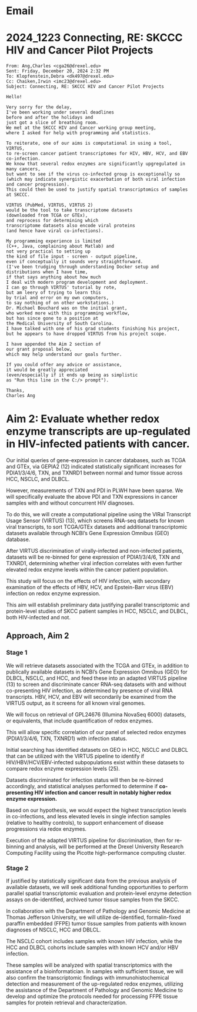 # Email

# 2024_1223 Connecting, RE: SKCCC HIV and Cancer Pilot Projects
```
From: Ang,Charles <cga26@drexel.edu>
Sent: Friday, December 20, 2024 2:32 PM
To: Klopfenstein,Debra <dk497@drexel.edu>
Cc: Chaiken,Irwin <imc23@drexel.edu>
Subject: Connecting, RE: SKCCC HIV and Cancer Pilot Projects
 
Hello!

Very sorry for the delay,
I've been working under several deadlines
before and after the holidays and
just got a slice of breathing room.
We met at the SKCCC HIV and Cancer working group meeting,
where I asked for help with programming and statistics.

To reiterate, one of our aims is computational in using a tool, VIRTUS,
to re-screen cancer patient transcriptomes for HIV, HBV, HCV, and EBV co-infection.
We know that several redox enzymes are significantly upgregulated in many cancers,
but want to see if the virus co-infected group is exceptionally so
(which may indicate synergistic exacerbation of both viral infection and cancer progression).
This could then be used to justify spatial transcriptomics of samples at SKCCC.

VIRTUS (PubMed, VIRTUS, VIRTUS 2)
would be the tool to take transcriptome datasets
(downloaded from TCGA or GTEx),
and reprocess for determining which
transcriptome datasets also encode viral proteins
(and hence have viral co-infections).

My programming experience is limited
(C++, Java, complaining about Matlab) and
not very practical to setting up
the kind of file input - screen - output pipeline,
even if conceptually it sounds very straightforward.
(I've been trudging through understanding Docker setup and
distributions when I have time,
if that says anything about how much
I deal with modern program development and deployment.
I can go through VIRTUS' tutorial by rote,
but am leery of trying to learn this
by trial and error on my own computers,
to say nothing of on other workstations.)
Dr. Michael Bouchard was on the initial grant,
who worked more with this programming workflow,
but has since gone to a position at
the Medical University of South Carolina.
I have talked with one of his grad students finishing his project,
but he appears to have dropped VIRTUS from his project scope.

I have appended the Aim 2 section of
our grant proposal below,
which may help understand our goals further.

If you could offer any advice or assistance,
it would be greatly appreciated
(even/especially if it ends up being as simplistic
as "Run this line in the C:/> prompt").

Thanks,
Charles Ang
```

# Aim 2: Evaluate whether redox enzyme transcripts are up-regulated in HIV-infected patients with cancer.
Our initial queries of gene-expression in cancer databases,
such as TCGA and GTEx, via GEPIA2 (12)
indicated statistically significant increases for
PDIA1/3/4/6, TXN, and TXNRD1 between normal and tumor tissue
across HCC, NSCLC, and DLBCL.

However, measurements of TXN and PDI in PLWH have been sparse.
We will specifically evaluate the above PDI and TXN expressions
in cancer samples with and without concurrent HIV diagnoses.

To do this, we will create a computational pipeline using the VIRal Transcript Usage Sensor (VIRTUS) (13),
which screens RNA-seq datasets for known viral transcripts,
to sort TCGA/GTEx datasets and additional transcriptomic datasets
available through NCBI’s Gene Expression Omnibus (GEO) database.

After VIRTUS discrimination of virally-infected and non-infected patients,
datasets will be re-binned for gene expression of PDIA1/3/4/6, TXN and TXNRD1,
determining whether viral infection correlates with
even further elevated redox enzyme levels within the cancer patient population.

This study will focus on the effects of HIV infection,
with secondary examination of the effects of
HBV, HCV, and Epstein-Barr virus (EBV) infection on
redox enzyme expression.

This aim will establish preliminary data justifying parallel
transcriptomic and protein-level studies of SKCC patient samples in
HCC, NSCLC, and DLBCL, both HIV-infected and not.

## Approach, Aim 2

### Stage 1
We will retrieve datasets associated with the TCGA and GTEx,
in addition to publically available datasets in
NCBI’s Gene Expression Omnibus (GEO) for
DLBCL, NSCLC, and HCC,
and feed these into an adapted VIRTUS pipeline (13) to
screen and discriminate cancer RNA-seq datasets
with and without co-presenting HIV infection,
as determined by presence of viral RNA transcripts.
HBV, HCV, and EBV will secondarily be examined from the VIRTUS output,
as it screens for all known viral genomes.

We will focus on retrieval of GPL24676 (Illumina NovaSeq 6000) datasets, or equivalents,
that include quantification of redox enzymes.

This will allow specific correlation of our panel of selected redox enzymes
(PDIA1/3/4/6, TXN, TXNRD1) with infection status.

Initial searching has identified 
datasets on GEO in HCC, NSCLC and DLBCL 
that can be utilized with the VIRTUS pipeline to
identify if HIV/HBV/HCV/EBV-infected subpopulations
exist within these datasets to compare redox enzyme expression levels (25).

Datasets discriminated for infection status will then be re-binned accordingly,
and statistical analyses performed to determine if
**co-presenting HIV infection and cancer result in notably higher redox enzyme expression.**

Based on our hypothesis, we would expect the highest transcription levels in co-infections,
and less elevated levels in single infection samples (relative to healthy controls),
to support enhancement of disease progressions via redox enzymes.

Execution of the adapted VIRTUS pipeline for discrimination, then for re-binning and analysis,
will be performed at the Drexel University Research Computing Facility
using the Picotte high-performance computing cluster.

### Stage 2
If justified by statistically significant data
from the previous analysis of available datasets,
we will seek additional funding opportunities
to perform parallel spatial transcriptomic evaluation and
protein-level enzyme detection assays on de-identified,
archived tumor tissue samples from the SKCC.

In collaboration with the Department of Pathology and Genomic Medicine at Thomas Jefferson University,
we will utilize de-identified,
formalin-fixed paraffin embedded (FFPE) tumor tissue samples
from patients with known diagnoses of NSCLC, HCC and DBLCL.

The NSCLC cohort includes samples with known HIV infection,
while the HCC and DLBCL cohorts include samples with known HCV and/or HBV infection.

These samples will be analyzed with spatial transcriptomics with the assistance of a bioinformatician.
In samples with sufficient tissue,
we will also confirm the transcriptomic findings
with immunohistochemical detection and
measurement of the up-regulated redox enzymes,
utilizing the assistance of the
Department of Pathology and Genomic Medicine
to develop and optimize the protocols
needed for processing FFPE tissue samples
for protein retrieval and characterization.
